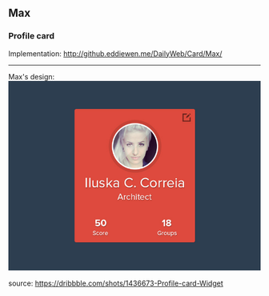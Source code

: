 ## Max
### Profile card

Implementation:
<http://github.eddiewen.me/DailyWeb/Card/Max/>

----

Max's design:
![profile](card.jpg)

source: <https://dribbble.com/shots/1436673-Profile-card-Widget>